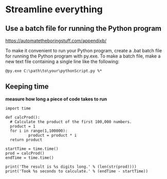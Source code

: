 # Streamline everything

## Use a batch file for running the Python program

https://automatetheboringstuff.com/appendixb/

To make it convenient to run your Python program, create a .bat batch file for running the Python program with py.exe. To make a batch file, make a new text file containing a single line like the following:


```@py.exe C:\path\to\your\pythonScript.py %*```


## Keeping time


**measure how long a piece of code takes to run**

    import time 

    def calcProd(): 
      # Calculate the product of the first 100,000 numbers.
      product = 1
      for i in range(1,100000):
              product = product * i 
      return product

    startTime = time.time()
    prod = calcProd()
    endTime = time.time()

    print('The result is %s digits long.' % (len(str(prod))))
    print('Took %s seconds to calculate.' % (endTime - startTime))
